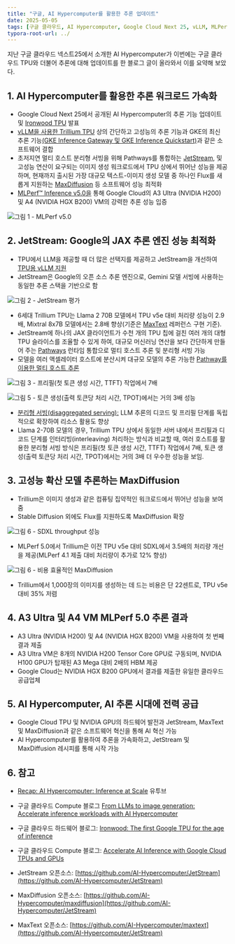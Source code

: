 ```yaml
---
title: "구글, AI Hypercomputer를 활용한 추론 업데이트"
date: 2025-05-05
tags: [구글 클라우드, AI Hypercomputer, Google Cloud Next 25, vLLM, MLPerf, JetStream, MaxStream, MaxText, JAX, 분리형 서빙, disaggregated serving, MaxDiffusion]
typora-root-url: ../
---
```


지난 구글 클라우드 넥스트25에서 소개한 AI Hypercomputer가 이번에는 구글 클라우드 TPU와 더불어 추론에 대해 업데이트를 한 블로그 글이 올라와서 이를 요약해 보았다.



## 1. AI Hypercomputer를 활용한 추론 워크로드 가속화

* Google Cloud Next 25에서 공개된 AI Hypercomputer의 추론 기능 업데이트 및 [Ironwood TPU](https://blog.google/products/google-cloud/ironwood-tpu-age-of-inference/) 발표
* [vLLM을 사용한 Trillium TPU](https://cloud.google.com/kubernetes-engine/docs/tutorials/serve-vllm-tpu) 상의 간단하고 고성능의 추론 기능과 GKE의 최신 추론 기능[(GKE Inference Gateway 및 GKE Inference Quickstart)](https://cloud.google.com/blog/products/containers-kubernetes/understanding-new-gke-inference-capabilities?hl=en)과 같은 소프트웨어 결합
* 초저지연 멀티 호스트 분리형 서빙을 위해 Pathways를 통합하는 [JetStream](https://github.com/AI-Hypercomputer/JetStream), 및 고성능 연산이 요구되는 이미지 생성 워크로드에서 TPU 상에서 뛰어난 성능을 제공하며, 현재까지 출시된 가장 대규모 텍스트-이미지 생성 모델 중 하나인 Flux를 새롭게 지원하는 [MaxDiffusion](https://github.com/AI-Hypercomputer/maxdiffusion) 등 소프트웨어 성능 최적화
* [MLPerf™ Inference v5.0을](https://mlcommons.org/benchmarks/inference-datacenter/) 통해 Google Cloud의 A3 Ultra (NVIDIA H200) 및 A4 (NVIDIA HGX B200) VM의 강력한 추론 성능 입증

![그림 1 - MLPerf v5.0](/../images/2025-05/AIH-01.png)



## 2. JetStream: Google의 JAX 추론 엔진 성능 최적화

*  TPU에서 LLM을 제공할 때 더 많은 선택지를 제공하고 JetStream을 개선하여 [TPU용 vLLM 지원](https://cloud.google.com/tpu/docs/tutorials/LLM/vllm-inference-v6e)
* JetStream은 Google의 오픈 소스 추론 엔진으로, Gemini 모델 서빙에 사용하는 동일한 추론 스택을 기반으로 함

![그림 2 - JetStream 평가](/../images/2025-05/AIH-02.png)

* 6세대 Trillium TPU는 Llama 2 70B 모델에서 TPU v5e 대비 처리량 성능이 2.9배, Mixtral 8x7B 모델에서는 2.8배 향상(기준은 [MaxText](https://github.com/AI-Hypercomputer/maxtext) 레퍼런스 구현 기준).
* JetStream에 하나의 JAX 클라이언트가 수천 개의 TPU 칩에 걸친 여러 개의 대형 TPU 슬라이스를 조율할 수 있게 하여, 대규모 머신러닝 연산을 보다 간단하게 만들어 주는 [Pathways](https://cloud.google.com/ai-hypercomputer/docs/workloads/pathways-on-cloud/pathways-intro) 런타임 통합으로 멀티 호스트 추론 및 분리형 서빙 가능
* 모델을 여러 액셀레이터 호스트에 분산시켜 대규모 모델의 추론 가능한 [Pathway를 이용한 멀티 호스트 추론](https://cloud.google.com/ai-hypercomputer/docs/workloads/pathways-on-cloud/multihost-inference)

![그림 3 - 프리필(첫 토큰 생성 시간, TTFT) 작업에서 7배](/../images/2025-05/AIH-03.png)

![그림 5 - 토큰 생성(출력 토큰당 처리 시간, TPOT)에서는 거의 3배 성능](/../images/2025-05/AIH-04.png)

* [분리형 서빙(disaggregated serving):](https://cloud.google.com/ai-hypercomputer/docs/workloads/pathways-on-cloud/multihost-inference#disaggregated_inference) LLM 추론의 디코드 및 프리필 단계를 독립적으로 확장하여 리소스 활용도 향상
* Llama 2-70B 모델의 경우, Trillium TPU 상에서 동일한 서버 내에서 프리필과 디코드 단계를 인터리빙(interleaving) 처리하는 방식과 비교할 때, 여러 호스트를 활용한 분리형 서빙 방식은 프리필(첫 토큰 생성 시간, TTFT) 작업에서 7배, 토큰 생성(출력 토큰당 처리 시간, TPOT)에서는 거의 3배 더 우수한 성능을 보임.



## 3. 고성능 확산 모델 추론하는 MaxDiffusion

* Trillium은 이미지 생성과 같은 컴퓨팅 집약적인 워크로드에서 뛰어난 성능을 보여줌
* Stable Diffusion 외에도 Flux를 지원하도록 MaxDiffusion 확장

![그림 6 - SDXL throughput 성능](/../images/2025-05/AIH-05.png)

* MLPerf 5.0에서 Trillium은 이전 TPU v5e 대비 SDXL에서 3.5배의 처리량 개선을 제공(MLPerf 4.1 제출 대비 처리량이 추가로 12% 향상)

![그림 6 - 비용 효율적인 MaxDiffusion](/../images/2025-05/AIH-06.png)

* Trillium에서 1,000장의 이미지를 생성하는 데 드는 비용은 단 22센트로, TPU v5e 대비 35% 저렴



## 4. A3 Ultra 및 A4 VM MLPerf 5.0 추론 결과

* A3 Ultra (NVIDIA H200) 및 A4 (NVIDIA HGX B200) VM을 사용하여 첫 번째 결과 제출
* A3 Ultra VM은 8개의 NVIDIA H200 Tensor Core GPU로 구동되며, NVIDIA H100 GPU가 탑재된 A3 Mega 대비 2배의 HBM 제공
* Google Cloud는 NVIDIA HGX B200 GPU에서 결과를 제출한 유일한 클라우드 공급업체



## 5. AI Hypercomputer, AI 추론 시대에 전력 공급

* Google Cloud TPU 및 NVIDIA GPU의 하드웨어 발전과 JetStream, MaxText 및 MaxDiffusion과 같은 소프트웨어 혁신을 통해 AI 혁신 가능
*  AI Hypercomputer를 활용하여 추론을 가속화하고, JetStream 및 MaxDiffusion 레시피를 통해 시작 가능



## 6. 참고

* [Recap: AI Hypercomputer: Inference at Scale](https://youtu.be/rpbWWssLkMY) 유투브

* 구글 클라우드 Compute 블로그 [From LLMs to image generation: Accelerate inference workloads with AI Hypercomputer](https://cloud.google.com/blog/products/compute/ai-hypercomputer-inference-updates-for-google-cloud-tpu-and-gpu?hl=en)

* 구글 클라우드 하드웨어 블로그: [Ironwood: The first Google TPU for the age of inference](https://blog.google/products/google-cloud/ironwood-tpu-age-of-inference/)

* 구글 클라우드 Compute 블로그: [Accelerate AI Inference with Google Cloud TPUs and GPUs](https://cloud.google.com/blog/products/compute/accelerating-ai-inference-with-google-cloud-tpus-and-gpus?hl=en)

* JetStream 오픈소스: [https://github.com/AI-Hypercomputer/JetStream](https://github.com/AI-Hypercomputer/JetStream)

* MaxDiffusion 오픈소스: [https://github.com/AI-Hypercomputer/maxdiffusion](https://github.com/AI-Hypercomputer/JetStream)

* MaxText 오픈소스: [https://github.com/AI-Hypercomputer/maxtext](https://github.com/AI-Hypercomputer/JetStream)

  

  